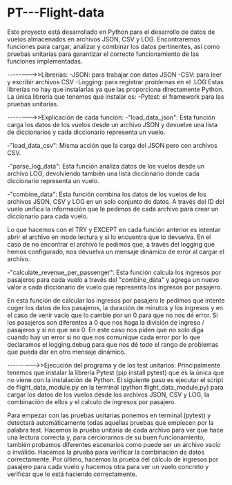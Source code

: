# PT---Flight-data

  Este proyecto está desarrollado en Python para el desarrollo de datos de vuelos almacenados en archivos JSON, CSV y LOG. Encontraremos funciones para cargar, analizar y combinar los datos pertinentes, así como pruebas unitarias para garantizar el correcto funcionamiento de las funciones implementadas.

-------->>Librerías:
-JSON: para trabajar con datos JSON
-CSV: para leer y escribir archivos CSV
-Logging: para registrar problemas en el .LOG
Estas librerías no hay que instalarlas ya que las proporciona directamente Python.
La única librería que tenemos que instalar es:
-Pytest: el framework para las pruebas unitarias.

-------->>Explicación de cada función:
-"load_data_json": Esta función carga los datos de los vuelos desde un archivo JSON y devuelve una lista de diccionarios y cada diccionario representa un vuelo.

-"load_data_csv": Misma acción que la carga del JSON pero con archivos CSV.

-"parse_log_data": Esta función analiza datos de los vuelos desde un archivo LOG, devolviendo también una lista diccionario donde cada diccionario representa un vuelo.

-"combine_data": Esta función combina los datos de los vuelos de los archivos JSON, CSV y LOG en un solo conjunto de datos. A través del ID del vuelo unifica la información que le pedimos de cada archivo para crear un diccionario para cada vuelo.

Lo que hacemos con el TRY y EXCEPT en cada función anterior es intentar abrir el archivo en modo lectura y si lo encuentra que lo devuelva. En el caso de no encontrar el archivo le pedimos que, a través del logging que hemos configurado, nos devuelva un mensaje dinámico de error al cargar el archivo.

-"calculate_revenue_per_passenger": Esta función calcula los ingresos por pasajeros para cada vuelo a través del "combine_data" y agrega un nuevo valor a cada diccionario de vuelo que representa los ingresos por pasajero.

En esta función de calcular los ingresos por pasajero le pedimos que intente coger los datos de los pasajeros, la duración de minutos y los ingresos y en el caso de venir vacío que lo cambie por un 0 para que no nos dé error. Si los pasajeros son diferentes a 0 que nos haga la división de ingreso / pasajeros y si no que sea 0. En este caso nos piden que no solo diga cuando hay un error si no que nos comunique cada error por lo que declaramos el logging.debug para que nos dé todo el rango de problemas que pueda dar en otro mensaje dinámico.

--------->>Ejecución del programa y de los test unitarios:
  Principalmente tenemos que instalar la librería Pytest (pip install pytest) que es la única que no viene con la instalación de Python. El siguiente paso es ejecutar el script de flight_data_module.py en la terminal (python flight_data_module.py) para cargar los datos de los vuelos desde los archivos JSON, CSV y LOG, la combinación de ellos y el calculo de ingresos por pasajero.

Para empezar con las pruebas unitarias ponemos en terminal (pytest) y detectará automáticamente todas aquellas pruebas que empiecen por la palabra test. Hacemos la prueba unitaria de cada archivo para ver que hace una lectura correcta y, para cerciorarnos de su buen funcionamiento, también probamos diferentes escenarios como puede ser un archivo vacío o inválido. Hacemos la prueba para verificar la combinación de datos correctamente.
Por último, hacemos la prueba del cálculo de ingresos por pasajero para cada vuelo y hacemos otra para ver un vuelo concreto y verificar que lo está haciendo correctamente.

